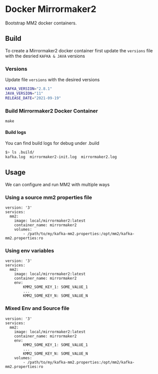 # Docker Mirrormaker2

Bootstrap MM2 docker containers.

##  Build

To create a Mirrormaker2 docker container first update the `versions` file
with the desried `KAFKA & JAVA` versions

### Versions

Update file `versions` with the desired versions

```bash
KAFKA_VERSION="2.8.1"
JAVA_VERSION="11"
RELEASE_DATE="2021-09-19"
```

### Build Mirrormaker2 Docker Container

    make

#### Build logs

You can find build logs for debug under .build

```bash
$> ls .build/
kafka.log  mirrormaker2-init.log  mirrormaker2.log
```

## Usage

We can configure and run MM2 with multiple ways

### Using a source mm2 properties file


    version: '3'
    services:
      mm2:
        image: local/mirrormaker2:latest
        container_name: mirrormaker2
        volumes:
            - /path/to/my/kafka-mm2.properties:/opt/mm2/kafka-mm2.properties:ro


### Using env variables

    version: '3'
    services:
      mm2:
        image: local/mirrormaker2:latest
        container_name: mirrormaker2
        env:
            KMM2_SOME_KEY_1: SOME_VALUE_1
            ...
            KMM2_SOME_KEY_N: SOME_VALUE_N


### Mixed Env and Source file

    version: '3'
    services:
      mm2:
        image: local/mirrormaker2:latest
        container_name: mirrormaker2
        env:
            KMM2_SOME_KEY_1: SOME_VALUE_1
            ...
            KMM2_SOME_KEY_N: SOME_VALUE_N
        volumes:
            - /path/to/my/kafka-mm2.properties:/opt/mm2/kafka-mm2.properties:ro

